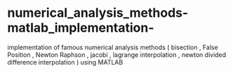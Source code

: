 # numerical_analysis_methods-matlab_implementation-
implementation of famous numerical analysis methods ( bisection , False Position , Newton Raphson , jacobi , lagrange interpolation , newton divided difference interpolation ) using MATLAB
